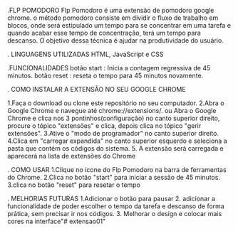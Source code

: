 .FLP POMODORO
Flp Pomodoro é uma extensão de pomodoro google chrome. o método pomodoro consiste em dividir o fluxo de trabalho em blocos, onde será estipulado um tempo para se concentrar em uma tarefa e quando acabar esse tempo de concentração, terá um tempo para descanso. O objetivo dessa técnica é ajudar na produtividade do usuário.

. LINGUAGENS UTILIZADAS
HTML, JavaScript e CSS

.FUNCIONALIDADES
botão start : Inicia a contagem regressiva de 45 minutos.
botão reset : reseta o tempo para 45 minutos novamente.

. COMO INSTALAR A EXTENSÃO NO SEU GOOGLE CHROME

1.Faça o download ou clone este repositório no seu computador.
2.Abra o Google Chrome e navegue até chrome://extensions/. ou Abra o Google Chrome e clica nos 3 pontinhos(configuração) no canto superior direito, procure o tópico "extensões" e clica, depois clica no tópico "gerir extensões".
3.Ative o "modo de programador" no canto superior direito.
4.Clica em "carregar expandida" no canto superior esquerdo e seleciona a pasta que contém os códigos do sistema.
5. A extensão será carregada e aparecerá na lista de extensões do Chrome

. COMO USAR
1.Clique no ícone do Flp Pomodoro na barra de ferramentas do Chrome.
2.Clica no botão "start" para iniciar a sessão de 45 minutos.
3.clica no botão "reset" para resetar o tempo

. MELHORIAS FUTURAS
1.Adicionar o botão para pausar 
2. adicionar a funcionalidade de poder escolher o tempo da tarefa e descanso de forma prática, sem precisar ir nos códigos. 
3. Melhorar o design e colocar mais cores na interface"# extensao01" 

